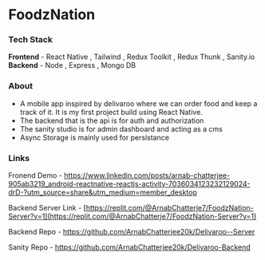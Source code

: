 # FoodzNation
### Tech Stack 
**Frontend** - React Native , Tailwind , Redux Toolkit , Redux Thunk , Sanity.io
**Backend** - Node , Express , Mongo DB

### About
* A mobile app inspired by delivaroo where we can order food and keep a track of it. It is my first project build using React Native.
* The backend that is the api is for auth and authorization
* The sanity studio is for admin dashboard and acting as a cms
* Async Storage is mainly used for persistance


### Links

Fronend Demo - https://www.linkedin.com/posts/arnab-chatterjee-905ab3219_android-reactnative-reactjs-activity-7036034123232129024-drD-?utm_source=share&utm_medium=member_desktop

Backend Server Link - [https://replit.com/@ArnabChatterje7/FoodzNation-Server?v=1](https://replit.com/@ArnabChatterje7/FoodzNation-Server?v=1)

Backend Repo - https://github.com/ArnabChatterjee20k/Delivaroo--Server

Sanity Repo - https://github.com/ArnabChatterjee20k/Delivaroo-Backend

